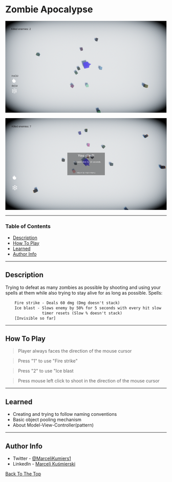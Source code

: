 # Zombie Apocalypse

![1](Docs/Screenshot_1.png)

![2](Docs/Screenshot_2.png)



---

### Table of Contents


- [Description](#description)
- [How To Play](#how-to-use)
- [Learned](#learned)
- [Author Info](#author-info)

---

## Description
Trying to defeat as many zombies as possible by shooting and using your spells at them while also trying to stay alive for as long as possible.
    Spells:
        
        Fire strike - Deals 60 dmg (Dmg doesn't stack)
        Ice blast - Slows enemy by 50% for 5 seconds with every hit slow
                    timer resets (Slow % doesn't stack)
        [Invisible so far]

---

## How To Play
> Player always faces the direction of the mouse cursor 

> Press "1" to use "Fire strike" 

> Press "2" to use "Ice blast 

> Press mouse left click to shoot in the direction of the mouse cursor  

---

## Learned 
- Creating and trying to follow naming conventions
- Basic object pooling mechanism
- About Model-View-Controller(pattern)





---


## Author Info

- Twitter - [@MarceliKumiers1](https://twitter.com/MarceliKumiers1)
- LinkedIn - [Marceli Kuśmierski](https://www.linkedin.com/in/marceli-ku%C5%9Bmierski-321969165/)

[Back To The Top](#Zombie-Apocalypse)
